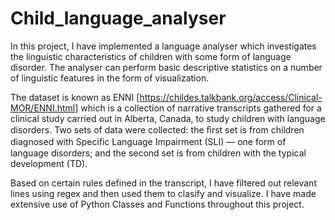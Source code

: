 # Child_language_analyser
In this project, I have implemented a language analyser which investigates the linguistic characteristics of children with some form of language disorder. The analyser can perform basic descriptive statistics on a number of linguistic features in the form of visualization.


The dataset is known as ENNI 
[https://childes.talkbank.org/access/Clinical-MOR/ENNI.html]
which is a collection of narrative transcripts gathered for a clinical study carried out in Alberta, Canada, to study children with 
language disorders. Two sets of data were collected: the ﬁrst set is from children diagnosed with Speciﬁc Language 
Impairment (SLI) — one form of language disorders; and the second set is from children with the typical development (TD). 

Based on certain rules defined in the transcript, I have filtered out relevant lines using regex and then used them to clasify and 
visualize. I have made extensive use of Python Classes and Functions throughout this project.
